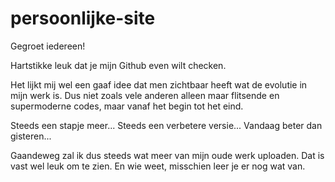 # persoonlijke-site
Gegroet iedereen!

Hartstikke leuk dat je mijn Github even wilt checken.

Het lijkt mij wel een gaaf idee dat men zichtbaar heeft wat de evolutie in mijn werk is. Dus niet zoals vele anderen alleen maar flitsende en supermoderne codes, maar vanaf het begin tot het eind.

Steeds een stapje meer... Steeds een verbetere versie... Vandaag beter dan gisteren...

Gaandeweg zal ik dus steeds wat meer van mijn oude werk uploaden. Dat is vast wel leuk om te zien. En wie weet, misschien leer je er nog wat van.
